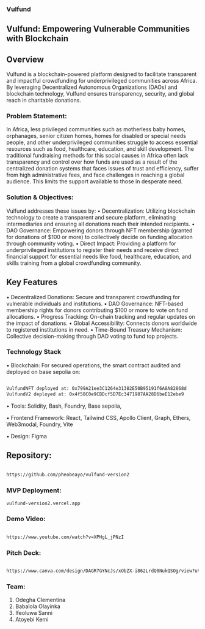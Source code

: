 ### Vulfund

## Vulfund: Empowering Vulnerable Communities with Blockchain

## Overview
Vulfund is a blockchain-powered platform designed to facilitate transparent and impactful crowdfunding for underprivileged communities across Africa. By leveraging Decentralized Autonomous Organizations (DAOs) and blockchain technology, Vulfund ensures transparency, security, and global reach in charitable donations.


### Problem Statement:
In Africa, less privileged communities such as motherless baby homes, orphanages, senior citizen homes, homes for disabled or special needs people, and other underprivileged communities struggle to access essential resources such as food, healthcare, education, and skill development.
The traditional fundraising methods for this social causes in Africa often lack transparency and control over how funds are used as a result of the centralized donation systems that faces issues of trust and efficiency, suffer from high administrative fees, and face challenges in reaching a global audience. This limits the support available to those in desperate need.

### Solution & Objectives:
Vulfund addresses these issues by:
•	Decentralization: Utilizing blockchain technology to create a transparent and secure platform, eliminating intermediaries and ensuring all donations reach their intended recipients.
•	DAO Governance: Empowering donors through NFT membership (granted for donations of $100 or more) to collectively decide on funding allocation through community voting.
•	Direct Impact: Providing a platform for underprivileged institutions to register their needs and receive direct financial support for essential needs like food, healthcare, education, and skills training from a global crowdfunding community.

## Key Features
•	Decentralized Donations: Secure and transparent crowdfunding for vulnerable individuals and institutions.
•	DAO Governance: NFT-based membership rights for donors contributing $100 or more to vote on fund allocations.
•	Progress Tracking: On-chain tracking and regular updates on the impact of donations.
•	Global Accessibility: Connects donors worldwide to registered institutions in need.
•	Time-Bound Treasury Mechanism: Collective decision-making through DAO voting to fund top projects.


### Technology Stack
•	Blockchain: For secured operations, the smart contract audited and deployed on base sepolia on:

```bash

VulfundNFT deployed at: 0x799A21ee3C1264e31382E50B95191f6A8A82868d
VulfundV2 deployed at: 0x4f58C0e9CBDcf5D7Ec3471987AA28D6beE12ebe9

```

•   Tools: Solidity, Bash, Foundry, Base sepolia,

•	Frontend Framework: React, Tailwind CSS, Apollo Client, Graph, Ethers, Web3modal, Foundry, Vite

•	Design: Figma


## Repository: 
``` bash

https://github.com/pheobeayo/vulfund-version2

```
### MVP Deployment: 
```bash
vulfund-version2.vercel.app
```
### Demo Video: 
```bash

https://www.youtube.com/watch?v=XPHgL_jPNzI

```
### Pitch Deck: 
```bash 

https://www.canva.com/design/DAGR7GYNcJs/xObZX-i862LrdQ0NukQSOg/view?utm_content=DAGR7GYNcJs&utm_campaign=designshare&utm_medium=link&utm_source=editor 

```


### Team:
1.	Odegha Clementina
2.	Babalola Olayinka
3.	Ifeoluwa Sanni 
4.	Atoyebi Kemi